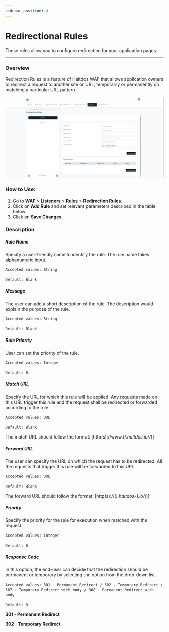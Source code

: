 ```yaml
---
sidebar_position: 4
---
```


# Redirectional Rules

These rules allow you to configure redirection for your application pages

---

### Overview 
Redirection Rules is a feature of Haltdos WAF that allows application owners to redirect a request to another site or URL, temporarily or permanently on matching a particular URL pattern.

![Redirectional rules](/img/waf/v8/docs/waf_redirection.png)

### How to Use:
1. Go to **WAF** > **Listeners** > **Rules** > **Redirection Rules**.
2. Click on **Add Rule** and set relevant parameters described in the table below.
3. Click on **Save Changes**.

### Description

##### **Rule Name**

Specify a user-friendly name to identify the rule. The rule name takes alphanumeric input.

    Accepted values: String

    Default: Blank  

##### **Message**

The user can add a short description of the rule. The description would explain the purpose of the rule.

    Accepted values: String

    Default: Blank  

##### **Rule Priority**

User can set the priority of the rule.

    Accepted values: Integer

    Default: 0  

##### **Match URL**

Specify the URL for which this rule will be applied. Any requests made on this URL trigger this rule and the request shall be redirected or forwarded according to the rule.

    Accepted values: URL

    Default: Blank  

The match URL should follow the format: [http(s)://www.(*).haltdos.io/(*)]

##### **Forward URL**

The user can specify the URL on which the request has to be redirected. All the requests that trigger this rule will be forwarded to this URL.

    Accepted values: URL

    Default: Blank  

The forward URL should follow the format: [http(s)://(*).haltdos-1.io/(*)] 

##### **Priority** 

Specify the priority for the rule for execution when matched with the request.

    Accepted values: Integer

    Default: 0  

##### **Response Code**

In this option, the end-user can decide that the redirection should be permanent or temporary by selecting the option from the drop-down list.

    Accepted values: 301 - Permanent Redirect / 302 - Temporary Redirect / 307 - Temporary Redirect with body / 308 - Permanent Redirect with body

    Default: 0  

**301 - Permanent Redirect**

**302 - Temporary Redirect**